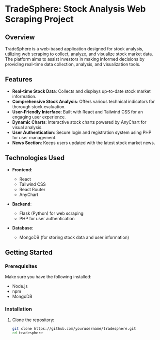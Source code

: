 # TradeSphere: Stock Analysis Web Scraping Project

## Overview

TradeSphere is a web-based application designed for stock analysis, utilizing web scraping to collect, analyze, and visualize stock market data. The platform aims to assist investors in making informed decisions by providing real-time data collection, analysis, and visualization tools.

## Features

- **Real-time Stock Data**: Collects and displays up-to-date stock market information.
- **Comprehensive Stock Analysis**: Offers various technical indicators for thorough stock evaluation.
- **User-Friendly Interface**: Built with React and Tailwind CSS for an engaging user experience.
- **Dynamic Charts**: Interactive stock charts powered by AnyChart for visual analysis.
- **User Authentication**: Secure login and registration system using PHP for user management.
- **News Section**: Keeps users updated with the latest stock market news.

## Technologies Used

- **Frontend**:
  - React
  - Tailwind CSS
  - React Router
  - AnyChart
- **Backend**:

  - Flask (Python) for web scraping
  - PHP for user authentication

- **Database**:
  - MongoDB (for storing stock data and user information)

## Getting Started

### Prerequisites

Make sure you have the following installed:

- Node.js
- npm
- MongoDB

### Installation

1. Clone the repository:

   ```bash
   git clone https://github.com/yourusername/tradesphere.git
   cd tradesphere
   ```
